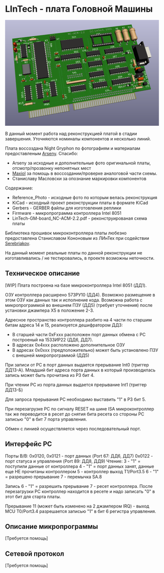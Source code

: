 # LInTech - плата Головной Машины
![3D  модель платы](./KiCad/LInTech-GM.png)

В данный момент работа над реконструкцией платой в стадии завершения. Уточняются номиналы компонентов и несколько линий.

Плата воссоздана Night Gryphon по фотографиям и материалам предоставленым [Arseny](http://uknc.narod.ru/).
Спасибо:
- Arseny за исходные и дополнительные фото оригинальной платы, отсмотр/прозвонку непонятных мест
- [Maxiol](https://forum.maxiol.com/) за помощь в воссоздании/проверке аналоговой части схемы.
- Станиславу Масловски за опознание маркировки компонентов

Содержание:
- Reference_Photo - исходные фото по которым велась реконструкция
- KiCad - исходный проект реконструкции платы в формате KiCad
- Gerbers - GERBER файлы для изготовления реплики
- Firmware - микропрограмма контроллера Intel 8051
- LinTech-GM-board_NC-ACM-2.2.pdf - реконструированая схема платы

Библиотека прошивок микроконтроллера платы любезно предоставлена Станиславом Кононовым из ЛИнТех при содействии [Serebriakov](https://zx-pk.ru/members/7629-serebriakov.html).

На данный момент реальные платы по данной реконструкции не изготавливались / не тестировались, в проекте возможны неточности.

## Техническое описание
[WIP]
Плата построена на базе микроконтроллера Intel 8051 (ДД1).
 
ОЗУ контроллера расширено 573РУ10 (ДД4). Возможно размещение в этом ОЗУ как данных так и исполнение кода.
Возможна работа с микропрограммой во внешнем ПЗУ (ДД5) (требует уточнения) после установки джампера Х5 в положение 2-3.

Адресное пространство контроллера разбито на 4 части по старшим битам адреса 14 и 15, реализуется дешифратором ДД3:
- В старшей части 0xFххх расположен порт данных обмена с РС построеный на 1533ИР22 (ДД6, ДД7). 
- В адресах 0х4ххх расположено дополнительное ОЗУ
- В адресах 0х0ххх (предположительно) может быть установлено ПЗУ с внешней микропрограммой (ДД5)

При записи от РС в порт данных выдается прерывание Int0 (триггер ДД13-А). Младший бит адреса порта данных в который производилась запись может быть прочитана из Р3 бит 4.

При чтении РС из порта данных выдается прерывание Int1 (триггер ДД13-Б)

Для запроса прерывания РС необходимо выставить "1" в Р3 бит 5.

При перезагрузке РС по сигналу RESET на шине ISA микроконтроллер так же переводится в ресет до снятия бита ресета со стороны РС записью "0" в бит 7 порта управления.

Обмен с линией осуществляется через последовательный порт.


## Интерфейс PC
Порты В/В:
0x0120, 0х0121 - порт данных (Port 67: ДД6, ДД7)
0x0122 - порт статуса и управления (Port 89: ДД8, ДД9)
Чтение:
	3 - "1" = поступили данные от контроллера
	4 - "1" = порт данных занят, данные еще НЕ прочитаны контроллером
	5 - контроллер выход T1/Port3.5
	6 - "1" = разрешено прерывание
	7 - перемычка SA.8

Запись
	6 - "1" = разрешить прерывание
	7 - ресет контроллера. После перезагрузки PC контроллер находится в ресете и надо записать "0" в этот бит для старта платы.

Прерывание 11 (может быть изменено на 2 джампером IRQ) - выход MCU T0/Port3.4 разрешается записью "1" в бит 6 регистра управления.

## Описание микропрограммы
[Требуется помощь]

## Сетевой протокол
[Требуется помощь]